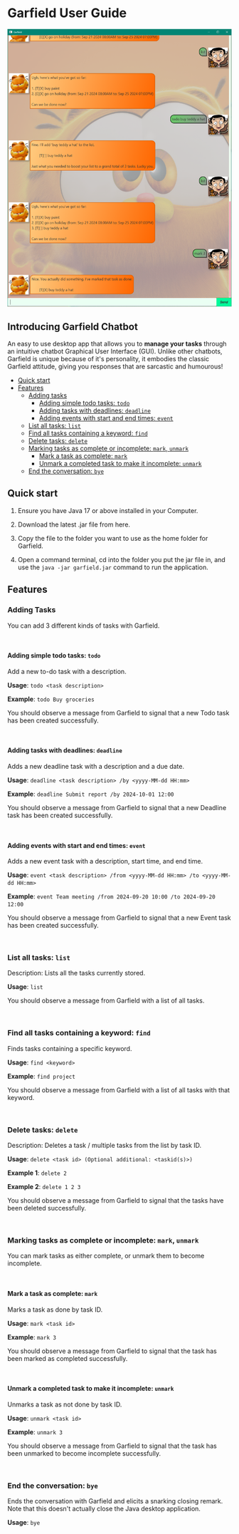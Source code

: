 # Garfield User Guide

![Screenshot of the Garfield chatbot with some example commands and responses.](Ui.png)

## Introducing **Garfield Chatbot** 
An easy to use desktop app that allows you to **manage your tasks** through an
intuitive chatbot Graphical User Interface (GUI). Unlike other chatbots, Garfield is unique because of it's
personality, it embodies the classic Garfield attitude, giving you responses that are sarcastic and humourous!

- [Quick start](#quick-start)
- [Features](#features)
  - [Adding tasks](#adding-tasks)
    - [Adding simple todo tasks: `todo`](#adding-simple-todo-tasks-todo)
    - [Adding tasks with deadlines: `deadline`](#adding-tasks-with-deadlines-deadline)
    - [Adding events with start and end times: `event`](#adding-events-with-start-and-end-times-event)
  - [List all tasks: `list`](#list-all-tasks-list)
  - [Find all tasks containing a keyword: `find`](#find-all-tasks-containing-a-keyword-find)
  - [Delete tasks: `delete`](#delete-tasks-delete)
  - [Marking tasks as complete or incomplete: `mark`, `unmark`](#marking-tasks-as-complete-or-incomplete-mark-unmark)
    - [Mark a task as complete: `mark`](#mark-a-task-as-complete-mark)
    - [Unmark a completed task to make it incomplete: `unmark`](#unmark-a-completed-task-to-make-it-incomplete-unmark)
  - [End the conversation: `bye`](#end-the-conversation-bye)


## Quick start

1. Ensure you have Java 17 or above installed in your Computer.

2. Download the latest .jar file from here.

3. Copy the file to the folder you want to use as the home folder for Garfield.

4. Open a command terminal, cd into the folder you put the jar file in, and use the 
`java -jar garfield.jar` command to run the application.


## Features

### Adding Tasks

You can add 3 different kinds of tasks with Garfield.

<br>

#### Adding simple todo tasks: `todo`

Add a new to-do task with a description.

**Usage**: `todo <task description>`

**Example**: `todo Buy groceries`

You should observe a message from Garfield to signal that a new Todo task has
been created successfully.

<br>

#### Adding tasks with deadlines: `deadline`

Adds a new deadline task with a description and a due date.

**Usage**: `deadline <task description> /by <yyyy-MM-dd HH:mm>`

**Example**: `deadline Submit report /by 2024-10-01 12:00`

You should observe a message from Garfield to signal that a new Deadline task has
been created successfully.

<br>

#### Adding events with start and end times: `event`

Adds a new event task with a description, start time, and end time.

**Usage**: `event <task description> /from <yyyy-MM-dd HH:mm> /to <yyyy-MM-dd HH:mm>`

**Example**: `event Team meeting /from 2024-09-20 10:00 /to 2024-09-20 12:00`

You should observe a message from Garfield to signal that a new Event task has
been created successfully.

<br>

### List all tasks: `list`

Description: Lists all the tasks currently stored.

**Usage**: `list`

You should observe a message from Garfield with a list of all tasks.

<br>

### Find all tasks containing a keyword: `find`

Finds tasks containing a specific keyword.

**Usage**: `find <keyword>`

**Example**: `find project`

You should observe a message from Garfield with a list of all tasks
with that keyword.

<br>

### Delete tasks: `delete`

Description: Deletes a task / multiple tasks from the list by task ID.

**Usage**: `delete <task id> (Optional additional: <taskid(s)>)`

**Example 1**: `delete 2`

**Example 2**: `delete 1 2 3`

You should observe a message from Garfield to signal that the tasks have
been deleted successfully.

<br>

### Marking tasks as complete or incomplete: `mark`, `unmark`

You can mark tasks as either complete, or unmark them to become incomplete.

<br>

#### Mark a task as complete: `mark`

Marks a task as done by task ID.

**Usage**: `mark <task id>`

**Example**: `mark 3`

You should observe a message from Garfield to signal that the task has
been marked as completed successfully.

<br>

#### Unmark a completed task to make it incomplete: `unmark`
   
Unmarks a task as not done by task ID.

**Usage**: `unmark <task id>`

**Example**: `unmark 3`

You should observe a message from Garfield to signal that the task has
been unmarked to become incomplete successfully.

<br>

### End the conversation: `bye`

Ends the conversation with Garfield and elicits a snarking closing remark.
Note that this doesn't actually close the Java desktop application.

**Usage**: `bye`
